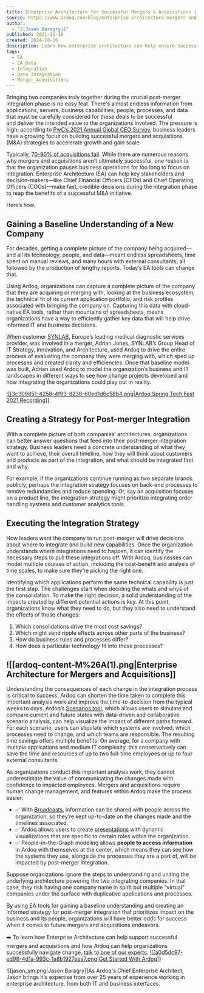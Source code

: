 ```yaml
---
title: Enterprise Architecture for Successful Mergers & Acquisitions | Ardoq
source: https://www.ardoq.com/blog/enterprise-architecture-mergers-and-acquisitions
author:
  - "[[Jason Baragry]]"
published: 2021-11-10
created: 2024-10-16
description: Learn how enterprise architecture can help ensure successful mergers and acquisitions by providing the necessary tools to make critical decisions fast.
tags:
  - EA
  - EA_Data
  - Integration
  - Data_Integration
  - Merger_Acquisitions
---
```

 Bringing two companies truly together during the crucial post-merger integration phase is no easy feat. There's almost endless information from applications, servers, business capabilities, people, processes, and data that must be carefully considered for these deals to be successful and deliver the intended value to the organizations involved. The pressure is high; according to [PwC’s 2021 Annual Global CEO Survey](https://www.pwc.com/gx/en/services/deals/trends.html), business leaders have a growing focus on building successful mergers and acquisitions (M&A) strategies to accelerate growth and gain scale.

Typically, [70-90% of acquisitions fail](https://hbr.org/2016/06/ma-the-one-thing-you-need-to-get-right). While there are numerous reasons why mergers and acquisitions aren’t ultimately successful, one reason is that the organization pauses business operations for too long to focus on integration. Enterprise Architecture (EA) can help key stakeholders and decision-makers—like Chief Financial Officers (CFOs) and Chief Operating Officers (COOs)—make fast, credible decisions during the integration phase to reap the benefits of a successful M&A initiative.

Here’s how.

## **Gaining a Baseline Understanding of a New Company**

For decades, getting a complete picture of the company being acquired—and all its technology, people, and data—meant endless spreadsheets, time spent on manual reviews, and many hours with external consultants, all followed by the production of lengthy reports. Today’s EA tools can change that.

Using Ardoq, organizations can capture a complete picture of the company that they are acquiring or merging with, looking at the business ecosystem, the technical fit of its current application portfolio, and risk profiles associated with bringing the company on. Capturing this data with cloud-native EA tools, rather than mountains of spreadsheets, means organizations have a way to efficiently gather key data that will help drive informed IT and business decisions.

When customer [SYNLAB](https://www.synlab.com/), Europe’s leading medical diagnostic services provider, was involved in a merger, Adrian Jones, SYNLAB’s Group Head of IT Strategy, Innovation, and Architecture, used Ardoq to drive the entire process of evaluating the company they were merging with, which sped up processes and created clarity and efficiencies. Once that baseline model was built, Adrian used Ardoq to model the organization’s business and IT landscapes in different ways to see how change projects developed and how integrating the organizations could play out in reality.

[![[3c309851-4258-4f93-8238-60ed1d6c58b4.png|Ardoq Spring Tech Fest 2021 Recording]]](https://cta-redirect.hubspot.com/cta/redirect/4022333/3c309851-4258-4f93-8238-60ed1d6c58b4)

## **Creating a Strategy for Post-merger Integration**

With a complete picture of both companies’ architectures, organizations can better answer questions that feed into their post-merger integration strategy. Business leaders need a concrete understanding of what they want to achieve, their overall timeline, how they will think about customers and products as part of the integration, and what should be integrated first and why.

For example, if the organizations continue running as two separate brands publicly, perhaps the integration strategy focuses on back-end processes to remove redundancies and reduce spending. Or, say an acquisition focuses on a product line, the integration strategy might prioritize integrating order handling systems and customer analytics tools.

## **Executing the Integration Strategy**

How leaders want the company to run post-merger will drive decisions about where to integrate and build new capabilities. Once the organization understands where integrations need to happen, it can identify the necessary steps to pull these integrations off. With Ardoq, businesses can model multiple courses of action, including the cost-benefit and analysis of time scales, to make sure they’re picking the right one.

Identifying which applications perform the same technical capability is just the first step. The challenges start when deciding the whats and whys of the consolidation. To make the right decision, a solid understanding of the impacts created by different potential actions is key. At this point, organizations know what they need to do, but they also need to understand the effects of those changes:

1. Which consolidations drive the most cost savings?
2. Which might send ripple effects across other parts of the business?
3. How do business rules and processes differ?
4. How does a particular technology fit into these processes?

## ![[ardoq-content-M%26A(1).png|Enterprise Architecture for Mergers and Acquisitions]]

Understanding the consequences of each change in the integration process is critical to success. Ardoq can shorten the time taken to complete this important analysis work and improve the time-to-decision from the typical weeks to days. Ardoq’s [Scenarios tool](https://www.ardoq.com/features/scenarios), which allows users to simulate and compare current and future states with data-driven and collaborative scenario analysis, can help visualize the impact of different paths forward. For each scenario, users can stipulate which systems are involved, which processes need to change, and which teams are responsible. The resulting time savings offers multiple benefits. On average, for a company with multiple applications and medium IT complexity, this conservatively can save the time and resources of up to two full-time employees or up to four external consultants.

As organizations conduct this important analysis work, they cannot underestimate the value of communicating the changes made with confidence to impacted employees. Mergers and acquisitions require human change management, and features within Ardoq make the process easier:

- ✅ With [Broadcasts](https://www.ardoq.com/features/engagement#broadcasts), information can be shared with people across the organization, so they’re kept up-to-date on the changes made and the timelines associated.
- ✅ Ardoq allows users to create [presentations](https://www.ardoq.com/features/engagement#presentations) with dynamic visualizations that are specific to certain roles within the organization.
- ✅ People-in-the-Graph modeling allows **people to access information** in Ardoq with themselves at the center, which means they can see how the systems they use, alongside the processes they are a part of, will be impacted by post-merger integration.

Suppose organizations ignore the steps to understanding and uniting the underlying architecture powering the two integrating companies. In that case, they risk having one company name in spirit but multiple “virtual” companies under the surface with duplicative applications and processes.

By using EA tools for gaining a baseline understanding and creating an informed strategy for post-merger integration that prioritizes impact on the business and its people, organizations will have better odds for success when it comes to future mergers and acquisitions endeavors. 

➡️ To learn how Enterprise Architecture can help support successful mergers and acquisitions and how Ardoq can help organizations successfully navigate change, [talk to one of our experts.](https://content.ardoq.com/schedule-demo?utm_campaign=Engagement&utm_source=PressRelease) [![[a0d5dc97-ed98-4d1a-993c-1a8b1927eea7.png|Get Started With Ardoq]]](https://cta-redirect.hubspot.com/cta/redirect/4022333/a0d5dc97-ed98-4d1a-993c-1a8b1927eea7)

 ![[jason_sm.png|Jason Baragry]]As Ardoq's Chief Enterprise Architect, Jason brings his expertise from over 25 years of experience working in enterprise architecture, from both IT and business interfaces.